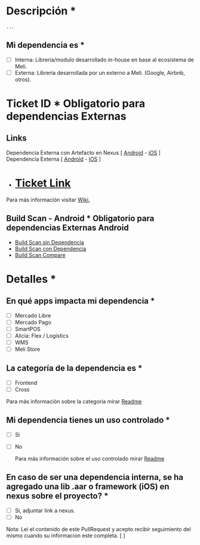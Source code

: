 # Descripción * 

    ...


## Mi dependencia es *
- [ ] Interna: Libreria/modulo desarrollado in-house en base al ecosistema de Meli.
- [ ] Externa: Libreria desarrollada por un externo a Meli. (Google, Airbnb, otros).

# Ticket ID * Obligatorio para dependencias Externas

## Links
Dependencia Externa con Artefacto en Nexus [ [Android](https://shield.adminml.com/c/4181) - [iOS](https://shield.adminml.com/c/4192) ]
Dependencia Externa [ [Android](https://shield.adminml.com/c/4588) - [iOS](https://shield.adminml.com/c/4589) ]

- # [Ticket Link]()

Para más información visitar [Wiki.](https://sites.google.com/mercadolibre.com/mobile/arquitectura/allowlist) 

## Build Scan - Android * Obligatorio para dependencias Externas Android

- [Build Scan sin Dependencia](https://gradle.adminml.com/s/first_code/) 
- [Build Scan con Dependencia](https://gradle.adminml.com/s/second_code/) 
- [Build Scan Compare](https://gradle.adminml.com/c/first_code/second_code/) 

# Detalles *

## En qué apps impacta mi dependencia *
- [ ] Mercado Libre
- [ ] Mercado Pago
- [ ] SmartPOS
- [ ] Alicia: Flex / Logistics
- [ ] WMS
- [ ] Meli Store

## La categoría de la dependencia es *
- [ ] Frontend
- [ ] Cross

Para más información sobre la categoria mirar [Readme](https://github.com/mercadolibre/mobile-dependencies_whitelist/blob/feature/update-readme-frontend-cross/README.md#libreria-frontend-x-cross)

## Mi dependencia tienes un uso controlado *
- [ ] Si
- [ ] No
    
    Para más información sobre el uso controlado mirar [Readme](https://github.com/mercadolibre/mobile-dependencies_whitelist/blob/feature/update-readme-frontend-cross/README.md#support-for-granular-dependencies)

## En caso de ser una dependencia interna, se ha agregado una lib .aar o framework (iOS) en nexus sobre el proyecto? *
- [ ] Si, adjuntar link a nexus.
- [ ] No

Nota: Lei el contenido de este PullRequest y acepto recibir seguimiento del mismo cuando su informacion este completa. [ ]

